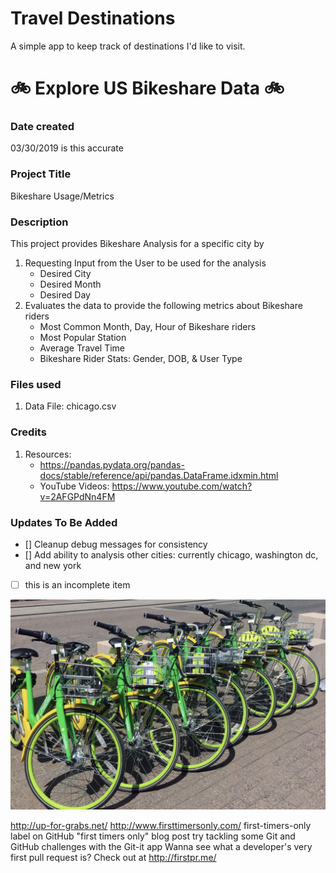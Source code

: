 # Travel Destinations

A simple app to keep track of destinations I'd like to visit.


# :bike:  Explore US Bikeshare Data  :bike:

### Date created
03/30/2019 is this accurate

### Project Title
Bikeshare Usage/Metrics

### Description
This project provides Bikeshare Analysis for a specific city
by 
1. Requesting Input from the User to be used for the analysis
	* Desired City 
	* Desired Month
	* Desired Day
2. Evaluates the data to provide the following metrics about Bikeshare riders
	* Most Common Month, Day, Hour of Bikeshare riders
	* Most Popular Station
	* Average Travel Time
	* Bikeshare Rider Stats:  Gender, DOB, & User Type  

### Files used
1. Data File:  chicago.csv

### Credits
1. Resources:
	* https://pandas.pydata.org/pandas-docs/stable/reference/api/pandas.DataFrame.idxmin.html
	* YouTube Videos: https://www.youtube.com/watch?v=2AFGPdNn4FM


### Updates To Be Added
- [] Cleanup debug messages for consistency 
- [] Add ability to analysis other cities: currently chicago, washington dc, and new york
- [ ] this is an incomplete item


![We Love Bikeshare](/images/chicagoBikeshare.png)

http://up-for-grabs.net/
http://www.firsttimersonly.com/
first-timers-only label on GitHub
"first timers only" blog post
try tackling some Git and GitHub challenges with the Git-it app
Wanna see what a developer's very first pull request is? Check out at http://firstpr.me/
